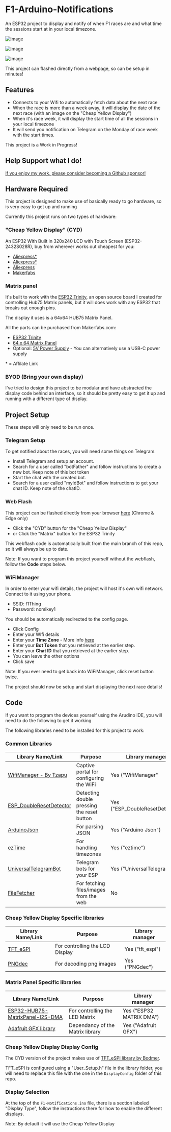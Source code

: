 # F1-Arduino-Notifications

An ESP32 project to display and notify of when F1 races are and what time the sessions start at in your local timezone.

![image](https://github.com/witnessmenow/F1-Arduino-Notifications/assets/1562562/ddc0c493-4931-4c45-a793-b55f95eb355a)

![image](https://github.com/witnessmenow/F1-Arduino-Notifications/assets/1562562/383d98ef-5887-4b78-b792-485d60d4a772)

![image](https://github.com/witnessmenow/F1-Arduino-Notifications/assets/1562562/3bcfdb33-3c6f-4777-8bc6-21c821566a0f)

This project can flashed directly from a webpage, so can be setup in minutes!

## Features

- Connects to your Wifi to automatically fetch data about the next race
- When the race is more than a week away, it will display the date of the next race (with an image on the "Cheap Yellow Display")
- When it's race week, it will display the start time of all the sessions in your local timezone
- It will send you notification on Telegram on the Monday of race week with the start times.

This project is a Work in Progress!

## Help Support what I do!

[If you enjoy my work, please consider becoming a Github sponsor!](https://github.com/sponsors/witnessmenow/)

## Hardware Required

This project is designed to make use of basically ready to go hardware, so is very easy to get up and running

Currently this project runs on two types of hardware:

### "Cheap Yellow Display" (CYD)

An ESP32 With Built in 320x240 LCD with Touch Screen (ESP32-2432S028R), buy from wherever works out cheapest for you:
- [Aliexpress*](https://s.click.aliexpress.com/e/_DkSpIjB)
- [Aliexpress*](https://s.click.aliexpress.com/e/_DkcmuCh)
- [Aliexpress](https://www.aliexpress.com/item/1005004502250619.htm)
- [Makerfabs](https://www.makerfabs.com/sunton-esp32-2-8-inch-tft-with-touch.html) 

### Matrix panel

It's built to work with the [ESP32 Trinity](https://github.com/witnessmenow/ESP32-Trinity),  an open source board I created for controlling Hub75 Matrix panels, but it will does work with any ESP32 that breaks out enough pins.

The display it uses is a 64x64 HUB75 Matrix Panel.

All the parts can be purchased from Makerfabs.com:

- [ESP32 Trinity](https://www.makerfabs.com/esp32-trinity.html)
- [64 x 64 Matrix Panel](https://www.makerfabs.com/64x64-rgb-led-matrix-3mm-pitch.html)
- Optional: [5V Power Supply](https://www.makerfabs.com/5v-6a-ac-dc-power-adapter-with-cable.html) - You can alternatively use a USB-C power supply
   
 \* = Affilate Link
 
### BYOD (Bring your own display)

I've tried to design this project to be modular and have abstracted the display code behind an interface, so it should be pretty easy to get it up and running with a different type of display.

## Project Setup

These steps will only need to be run once.

### Telegram Setup

To get notified about the races, you will need some things on Telegram. 

- Install Telegram and setup an account.
- Search for a user called "botFather" and follow instructions to create a new bot. Keep note of this bot token
- Start the chat with the created bot.
- Search for a user called "myIdBot" and follow instructions to get your chat ID. Keep note of the chatID.

### Web Flash

This project can be flashed directly from your browser [here](https://witnessmenow.github.io/F1-Arduino-Notifications/) (Chrome & Edge only)
- Click the "CYD" button for the "Cheap Yellow Display"
- or Click the "Matrix" button for the ESP32 Trinity

This webflash code is automatically built from the main branch of this repo, so it will always be up to date.

Note: If you want to program this project yourself without the webflash, follow the **Code** steps below.

### WiFiManager

In order to enter your wifi details, the project will host it's own wifi network. Connect to it using your phone.
- SSID: f1Thing
- Password: nomikey1

You should be automatically redirected to the config page. 
- Click Config
- Enter your WIfi details
- Enter your **Time Zone** - More info [here](https://github.com/ropg/ezTime#setlocation)
- Enter your **Bot Token** that you retrieved at the earlier step.
- Enter your **Chat ID** that you retrieved at the earlier step.
- You can leave the other options
- Click save

Note: If you ever need to get back into WiFiManager, click reset button twice.

The project should now be setup and start displaying the next race details!

## Code

If you want to program the devices yourself using the Arudino IDE, you will need to do the following to get it working

The following libraries need to be installed for this project to work:

### Common Libraries

| Library Name/Link                                                                                 | Purpose                                     | Library manager                   |
| ------------------------------------------------------------------------------------------------- | ------------------------------------------- | --------------------------------- |
| [WifiManager - By Tzapu](https://github.com/tzapu/WiFiManager)                                    | Captive portal for configuring the WiFi     | Yes ("WifiManager"                |
| [ESP_DoubleResetDetector](https://github.com/khoih-prog/ESP_DoubleResetDetector)                  | Detecting double pressing the reset button  | Yes ("ESP_DoubleResetDetector")   |
| [ArduinoJson](https://github.com/bblanchon/ArduinoJson)                                           | For parsing JSON                            | Yes ("Arduino Json")              |
| [ezTime](https://github.com/ropg/ezTime)                                                          | For handling timezones                      | Yes ("eztime")                    |
| [UniversalTelegramBot](https://github.com/witnessmenow/Universal-Arduino-Telegram-Bot)            | Telegram bots for your ESP                  | Yes ("UniversalTelegramBot")      |
| [FileFetcher](https://github.com/witnessmenow/file-fetcher-arduino)                               | For fetching files/images from the web      | No                                |

### Cheap Yellow Display Specific libraries

| Library Name/Link                                                                                 | Purpose                                     | Library manager                   |
| ------------------------------------------------------------------------------------------------- | ------------------------------------------- | --------------------------------- |
| [TFT_eSPI](https://github.com/Bodmer/TFT_eSPI)                                                    | For controlling the LCD Display             | Yes ("tft_espi")                  |
| [PNGdec](https://github.com/bitbank2/PNGdec)                                                      | For decoding png images                     | Yes ("PNGdec")                    |

### Matrix Panel Specific libraries

| Library Name/Link                                                                                 | Purpose                                     | Library manager                   |
| ------------------------------------------------------------------------------------------------- | ------------------------------------------- | --------------------------------- |
| [ESP32-HUB75-MatrixPanel-I2S-DMA](https://github.com/mrfaptastic/ESP32-HUB75-MatrixPanel-I2S-DMA) | For controlling the LED Matrix              | Yes ("ESP32 MATRIX DMA")          |
| [Adafruit GFX library](https://github.com/adafruit/Adafruit-GFX-Library)                          | Dependancy of the Matrix library            | Yes ("Adafruit GFX")              |


### Cheap Yellow Display Display Config

The CYD version of the project makes use of [TFT_eSPI library by Bodmer](https://github.com/Bodmer/TFT_eSPI).

TFT_eSPI is configured using a "User_Setup.h" file in the library folder, you will need to replace this file with the one in the `DisplayConfig` folder of this repo.

### Display Selection

At the top of the `F1-Notifications.ino` file, there is a section labeled "Display Type", follow the instructions there for how to enable the different displays.

Note: By default it will use the Cheap Yellow Display
